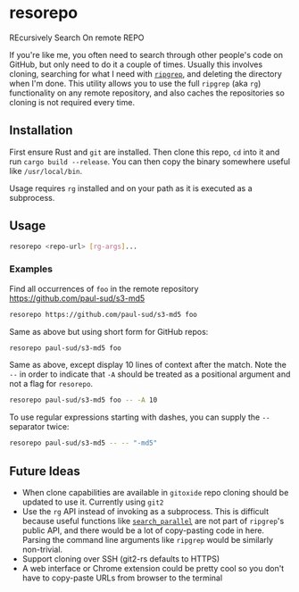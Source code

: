 # resorepo

REcursively Search On remote REPO

If you're like me, you often need to search through other people's code on GitHub, but only need to do it a couple of times. Usually this involves cloning, searching for what I need with [`ripgrep`](https://github.com/BurntSushi/ripgrep/), and deleting the directory when I'm done. This utility allows you to use the full `ripgrep` (aka `rg`) functionality on any remote repository, and also caches the repositories so cloning is not required every time.

## Installation

First ensure Rust and `git` are installed. Then clone this repo, `cd` into it and run `cargo build --release`. You can then copy the binary somewhere useful like `/usr/local/bin`.

Usage requires `rg` installed and on your path as it is executed as a subprocess.

## Usage

```bash
resorepo <repo-url> [rg-args]...
```

### Examples

Find all occurrences of `foo` in the remote repository https://github.com/paul-sud/s3-md5

```bash
resorepo https://github.com/paul-sud/s3-md5 foo
```

Same as above but using short form for GitHub repos:

```bash
resorepo paul-sud/s3-md5 foo
```

Same as above, except display 10 lines of context after the match. Note the `--` in order to indicate that `-A` should be treated as a positional argument and not a flag for `resorepo`.

```bash
resorepo paul-sud/s3-md5 foo -- -A 10
```

To use regular expressions starting with dashes, you can supply the `--` separator twice:

```bash
resorepo paul-sud/s3-md5 -- -- "-md5"
```

## Future Ideas

* When clone capabilities are available in `gitoxide` repo cloning should be updated to use it. Currently using `git2`
* Use the `rg` API instead of invoking as a subprocess. This is difficult because useful functions like [`search_parallel`](https://github.com/BurntSushi/ripgrep/blob/9b01a8f9ae53ebcd05c27ec21843758c2c1e823f/crates/core/main.rs#L127) are not part of `ripgrep`'s public API, and there would be a lot of copy-pasting code in here. Parsing the command line arguments like `ripgrep` would be similarly non-trivial.
* Support cloning over SSH (git2-rs defaults to HTTPS)
* A web interface or Chrome extension could be pretty cool so you don't have to copy-paste URLs from browser to the terminal
